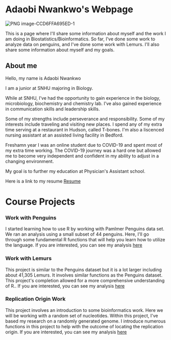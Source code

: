 # Adaobi Nwankwo's Webpage

![PNG image-CCD6FFA695ED-1](https://user-images.githubusercontent.com/122034814/231779291-9fdb245a-33af-46e5-bfd1-cefd343c750f.png)


This is a page where I'll share some information about myself and the work I am doing in Biostatistics/Bioinformatics. So far, I've done some work to analyze data on penguins, and I've done some work with Lemurs. I'll also share some information about myself and my goals. 

## About me
Hello, my name is Adaobi Nwankwo

I am a junior at SNHU majoring in Biology.

While at SNHU, I’ve had the opportunity to gain experience in the biology, microbiology, biochemistry and chemistry lab. I’ve also gained experience in communication skills and leadership skills.

Some of my strengths include perseverance and responsibility. Some of my interests include traveling and visiting new places. I spend any of my extra time serving at a restaurant in Hudson, called T-bones. I'm also a liscenced nursing assistant at an assisted living facility in Bedford. 

Freshamn year I was an online student due to COVID-19 and spent most of my extra time working. The COVID-19 journey was a hard one but allowed me to become very independent and confident in my ability to adjust in a changing environment. 

My goal is to further my education at Physician's Assistant school. 

Here is a link to my resume [Resume](https://github.com/adaobin/adaobin.github.io/files/11052777/Resume.Final.docx)

# Course Projects

### Work with Penguins

I started learning how to use R by working with Pamlmer Penguins data set. We ran an analysis using a small subset of 44 penguins. Here, I'll go through some fundamental R functions that will help you learn how to utilize the language. If you are interested, you can see my analysis [here](https://adaobin.github.io/BiostatisticsAnalysis/PenguinAnalysis.html)

### Work with Lemurs
This project is similar to the Penguins dataset but it is a lot larger including about 41,305 Lemurs. It involves similar functions as the Penguins dataset. This project's completion allowed for a more comprehensive understanding of R.. If you are interested, you can see my analysis [here](https://adaobin.github.io/BiostatisticsAnalysis/Lemurs.html)

### Replication Origin Work
This project involves an introduction to some bioinformatics work. Here we will be working with a random set of nucleotides. Within this project, I've based my research on a randomly generated genome. I introduce numerous functions in this project to help with the outcome of locating the replication origin. If you are interested, you can see my analysis [here](https://agmath.github.io/BIO4ST1_Group2/Replication_Adaobi_Nwankwo.html)
